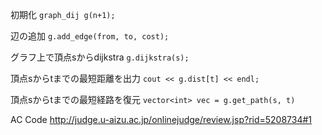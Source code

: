 初期化
`graph_dij g(n+1);`

辺の追加
`g.add_edge(from, to, cost);`

グラフ上で頂点sからdijkstra
`g.dijkstra(s);`

頂点sからtまでの最短距離を出力
`cout << g.dist[t] << endl;`

頂点sからtまでの最短経路を復元
`vector<int> vec = g.get_path(s, t)`

AC Code
http://judge.u-aizu.ac.jp/onlinejudge/review.jsp?rid=5208734#1